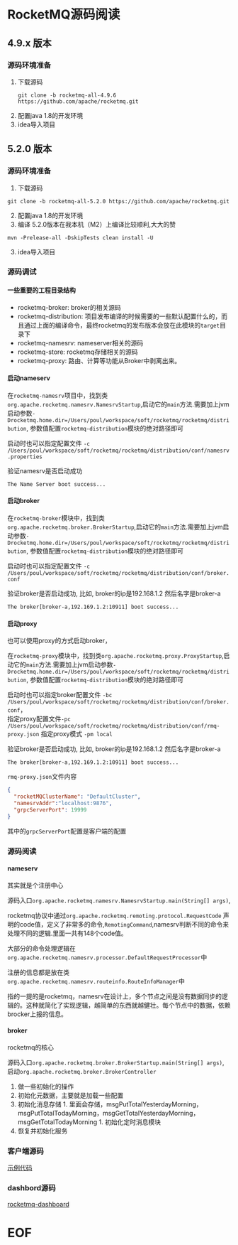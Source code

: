 # RocketMQ源码阅读


## 4.9.x 版本

### 源码环境准备

1. 下载源码
    ```shell
    git clone -b rocketmq-all-4.9.6 https://github.com/apache/rocketmq.git
    ```
2. 配置java 1.8的开发环境
3. idea导入项目



## 5.2.0 版本

### 源码环境准备
1. 下载源码
```shell
git clone -b rocketmq-all-5.2.0 https://github.com/apache/rocketmq.git
```
2. 配置java 1.8的开发环境
3. 编译
5.2.0版本在我本机（M2）上编译比较顺利,大大的赞
```shell
mvn -Prelease-all -DskipTests clean install -U
```
3. idea导入项目

### 源码调试

#### 一些重要的工程目录结构

- rocketmq-broker: broker的相关源码
- rocketmq-distribution: 项目发布编译的时候需要的一些默认配置什么的，而且通过上面的编译命令，最终rocketmq的发布版本会放在此模块的`target`目录下
- rocketmq-namesrv: nameserver相关的源码
- rocketmq-store: rocketmq存储相关的源码
- rocketmq-proxy: 路由、计算等功能从Broker中剥离出来。

#### 启动nameserv

在`rocketmq-namesrv`项目中，找到类`org.apache.rocketmq.namesrv.NamesrvStartup`,启动它的`main`方法.需要加上jvm启动参数`-Drocketmq.home.dir=/Users/poul/workspace/soft/rocketmq/rocketmq/distribution`, 参数值配置`rocketmq-distribution`模块的绝对路径即可

启动时也可以指定配置文件 `-c /Users/poul/workspace/soft/rocketmq/rocketmq/distribution/conf/namesrv.properties`

验证namesrv是否启动成功
~~~shell
The Name Server boot success...
~~~

#### 启动broker
在`rocketmq-broker`模块中，找到类`org.apache.rocketmq.broker.BrokerStartup`,启动它的`main`方法.需要加上jvm启动参数`-Drocketmq.home.dir=/Users/poul/workspace/soft/rocketmq/rocketmq/distribution`, 参数值配置`rocketmq-distribution`模块的绝对路径即可

启动时也可以指定配置文件 `-c /Users/poul/workspace/soft/rocketmq/rocketmq/distribution/conf/broker.conf`

验证broker是否启动成功, 比如, broker的ip是192.168.1.2 然后名字是broker-a
~~~shell
The broker[broker-a,192.169.1.2:10911] boot success...
~~~

#### 启动proxy
也可以使用proxy的方式启动broker，

在`rocketmq-proxy`模块中，找到类`org.apache.rocketmq.proxy.ProxyStartup`,启动它的`main`方法.需要加上jvm启动参数`-Drocketmq.home.dir=/Users/poul/workspace/soft/rocketmq/rocketmq/distribution`, 参数值配置`rocketmq-distribution`模块的绝对路径即可

启动时也可以指定broker配置文件 `-bc /Users/poul/workspace/soft/rocketmq/rocketmq/distribution/conf/broker.conf`，  
指定proxy配置文件`-pc /Users/poul/workspace/soft/rocketmq/rocketmq/distribution/conf/rmq-proxy.json`
指定proxy模式 `-pm local`

验证broker是否启动成功, 比如, broker的ip是192.168.1.2 然后名字是broker-a
~~~shell
The broker[broker-a,192.169.1.2:10911] boot success...
~~~

`rmq-proxy.json`文件内容
```json
{
  "rocketMQClusterName": "DefaultCluster",
  "namesrvAddr":"localhost:9876",
  "grpcServerPort": 19999
}
```
其中的`grpcServerPort`配置是客户端的配置

### 源码阅读

#### nameserv

其实就是个注册中心

源码入口`org.apache.rocketmq.namesrv.NamesrvStartup.main(String[] args)`,

rocketmq协议中通过`org.apache.rocketmq.remoting.protocol.RequestCode` 声明的code值，定义了非常多的命令,`RemotingCommand`,namesrv判断不同的命令来处理不同的逻辑.里面一共有148个code值。

大部分的命令处理逻辑在`org.apache.rocketmq.namesrv.processor.DefaultRequestProcessor`中

注册的信息都是放在类`org.apache.rocketmq.namesrv.routeinfo.RouteInfoManager`中

指的一提的是rocketmq，namesrv在设计上，多个节点之间是没有数据同步的逻辑的。这种就简化了实现逻辑，越简单的东西就越健壮。每个节点中的数据，依赖brocker上报的信息。


#### broker

rocketmq的核心

源码入口`org.apache.rocketmq.broker.BrokerStartup.main(String[] args)`,
启动`org.apache.rocketmq.broker.BrokerController`

1. 做一些初始化的操作
  1. 初始化元数据，主要就是加载一些配置
  2. 初始化消息存储
    1. 里面会存储，msgPutTotalYesterdayMorning，msgPutTotalTodayMorning，msgGetTotalYesterdayMorning，msgGetTotalTodayMorning
    1. 初始化定时消息模块
  3. 恢复并初始化服务




### 客户端源码

[示例代码](https://github.com/apache/rocketmq-clients/tree/java-5.0.6/java/client/src/main/java/org/apache/rocketmq/client/java/example)

### dashbord源码

[rocketmq-dashboard](https://github.com/apache/rocketmq-dashboard)

# EOF